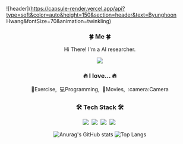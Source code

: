 ![header](https://capsule-render.vercel.app/api?type=soft&color=auto&height=150&section=header&text=Byunghoon Hwang&fontSize=70&animation=twinkling)
<div align="center">
<h3>🍀 Me 🍀</h3>
<p>Hi There! I'm a AI researcher.</p>
<p align="center">
  <a href="david.hwang@khu.ac.kr"><img src="https://img.shields.io/badge/Gmail-d14836?style=flat-square&logo=Gmail&logoColor=white&link=david.hwang@khu.ac.kr"/></a>
</p>

<h3> 🔥 I love... 🔥</h3>
<p>💪Exercise,&nbsp;&nbsp;💻Programming,&nbsp;&nbsp;🎥Movies,&nbsp;&nbsp;:camera:Camera</p>
  
<h3>🛠 Tech Stack 🛠</h3>
  <p align="center">
  <img src="https://img.shields.io/badge/Python-3766AB?style=flat-square&logo=Python&logoColor=white"/></a>&nbsp 
  <img src="https://img.shields.io/badge/C++-00599C?style=flat-square&logo=C%2B%2B&logoColor=white"/></a>&nbsp 
  <img src="https://img.shields.io/badge/Notion-b4f5bd?style=flat&logo=Notion&logoColor=black"/></a>&nbsp
  <img src="https://img.shields.io/badge/GitHub-gray?style=flat&logo=GitHub&logoColor=black"/></a>&nbsp
  </p>

![Anurag's GitHub stats](https://github-readme-stats-git-masterrstaa-rickstaa.vercel.app/api?username=firstdeep&show_icons=true&theme=solarized-light)
![Top Langs](https://github-readme-stats-git-masterrstaa-rickstaa.vercel.app/api/top-langs/?username=firstdeep&layout=compact&theme=solarized-light)
</div>

<!--
**firstdeep/firstdeep** is a ✨ _special_ ✨ repository because its `README.md` (this file) appears on your GitHub profile.

Here are some ideas to get you started:

- 🔭 I’m currently working on ...
- 🌱 I’m currently learning ...
- 👯 I’m looking to collaborate on ...
- 🤔 I’m looking for help with ...
- 💬 Ask me about ...
- 📫 How to reach me: ...
- 😄 Pronouns: ...
- ⚡ Fun fact: ...
-->
